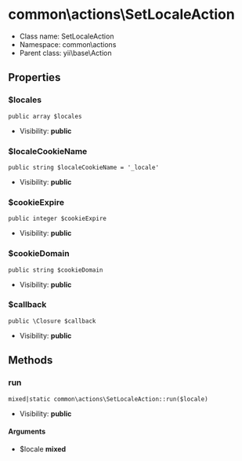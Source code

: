 common\actions\SetLocaleAction
===============






* Class name: SetLocaleAction
* Namespace: common\actions
* Parent class: yii\base\Action





Properties
----------


### $locales

    public array $locales





* Visibility: **public**


### $localeCookieName

    public string $localeCookieName = '_locale'





* Visibility: **public**


### $cookieExpire

    public integer $cookieExpire





* Visibility: **public**


### $cookieDomain

    public string $cookieDomain





* Visibility: **public**


### $callback

    public \Closure $callback





* Visibility: **public**


Methods
-------


### run

    mixed|static common\actions\SetLocaleAction::run($locale)





* Visibility: **public**


#### Arguments
* $locale **mixed**


